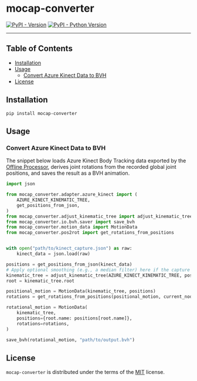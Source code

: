 # mocap-converter

[![PyPI - Version](https://img.shields.io/pypi/v/mocap-converter.svg)](https://pypi.org/project/mocap-converter)
[![PyPI - Python Version](https://img.shields.io/pypi/pyversions/mocap-converter.svg)](https://pypi.org/project/mocap-converter)

-----

## Table of Contents

- [Installation](#installation)
- [Usage](#usage)
  - [Convert Azure Kinect Data to BVH](#convert-azure-kinect-data-to-bvh)
- [License](#license)

## Installation

```console
pip install mocap-converter
```

## Usage

### Convert Azure Kinect Data to BVH

The snippet below loads Azure Kinect Body Tracking data exported by the
[Offline Processor](https://github.com/microsoft/Azure-Kinect-Samples/tree/master/body-tracking-samples/offline_processor),
derives joint rotations from the recorded global joint positions, and saves the
result as a BVH animation.

```python
import json

from mocap_converter.adapter.azure_kinect import (
    AZURE_KINECT_KINEMATIC_TREE,
    get_positions_from_json,
)
from mocap_converter.adjust_kinematic_tree import adjust_kinematic_tree
from mocap_converter.io.bvh.saver import save_bvh
from mocap_converter.motion_data import MotionData
from mocap_converter.pos2rot import get_rotations_from_positions


with open("path/to/kinect_capture.json") as raw:
    kinect_data = json.load(raw)

positions = get_positions_from_json(kinect_data)
# Apply optional smoothing (e.g., a median filter) here if the capture contains noisy frames.
kinematic_tree = adjust_kinematic_tree(AZURE_KINECT_KINEMATIC_TREE, positions)
root = kinematic_tree.root

positional_motion = MotionData(kinematic_tree, positions)
rotations = get_rotations_from_positions(positional_motion, current_node_name=root.name)

rotational_motion = MotionData(
    kinematic_tree,
    positions={root.name: positions[root.name]},
    rotations=rotations,
)

save_bvh(rotational_motion, "path/to/output.bvh")
```

## License

`mocap-converter` is distributed under the terms of the [MIT](https://spdx.org/licenses/MIT.html) license.
